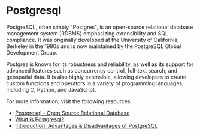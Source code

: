# Postgresql

PostgreSQL, often simply "Postgres", is an open-source relational database management system (RDBMS) emphasizing extensibility and SQL compliance. It was originally developed at the University of California, Berkeley in the 1980s and is now maintained by the PostgreSQL Global Development Group.

Postgres is known for its robustness and reliability, as well as its support for advanced features such as concurrency control, full-text search, and geospatial data. It is also highly extensible, allowing developers to create custom functions and operators in a variety of programming languages, including C, Python, and JavaScript.

For more information, visit the following resources:

- [Postgresql - Open Source Relational Database](https://www.postgresql.org/)
- [What is Postgresql?](postgresqltutorial.com/postgresql-getting-started/what-is-postgresql/)
- [Introduction, Advantages & Disadvantages of PostgreSQL](https://guru99.com/introduction-postgresql.htmlPostgresql)